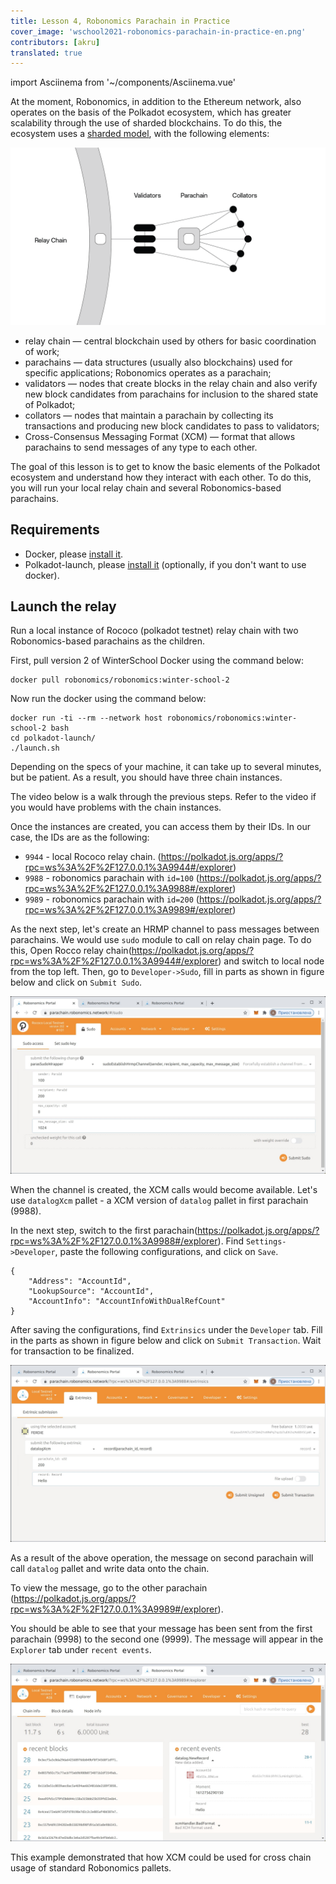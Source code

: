 ```yaml
---
title: Lesson 4, Robonomics Parachain in Practice 
cover_image: 'wschool2021-robonomics-parachain-in-practice-en.png' 
contributors: [akru]
translated: true
---
```

import Asciinema from '~/components/Asciinema.vue'

At the moment, Robonomics, in addition to the Ethereum network, also operates on the basis of the Polkadot ecosystem, which has greater scalability through the use of sharded blockchains. To do this, the ecosystem uses a [sharded model](https://wiki.polkadot.network/docs/getting-started), with the following elements:

![Polkadot base scheme](../images/ws_lesson4/polkadot-base-scheme.png "Polkadot base scheme (from Polkadot Wiki)")

* relay chain — central blockchain used by others for basic coordination of work;
* parachains — data structures (usually also blockchains) used for specific applications; Robonomics operates as a parachain;
* validators — nodes that create blocks in the relay chain and also verify new block candidates from parachains for inclusion to the shared state of Polkadot;
* collators — nodes that maintain a parachain by collecting its transactions and producing new block candidates to pass to validators;
* Cross-Consensus Messaging Format (XCM) — format that allows parachains to send messages of any type to each other.

The goal of this lesson is to get to know the basic elements of the Polkadot ecosystem and understand how they interact with each other. To do this, you will run your local relay chain and several Robonomics-based parachains.

## Requirements

* Docker, please [install it](https://docs.docker.com/engine/install/).
* Polkadot-launch, please [install it](https://github.com/paritytech/polkadot-launch#install) (optionally, if you don't want to use docker).

## Launch the relay

Run a local instance of Rococo (polkadot testnet) relay chain with two Robonomics-based parachains as the children. 
<!-- I'll use prepared [Docker image tag: "winter-school-2"](https://hub.docker.com/layers/robonomics/robonomics/winter-school-2/images/sha256-92f4795262f3ded3e6a153999d2777c4009106a7d37fd29969ebf1c3a262dc85?context=explore) but all source code of examples
available in [Robonomics GitHub](https://github.com/airalab/robonomics/tree/master/scripts/polkadot-launch). -->

First, pull version 2 of WinterSchool Docker using the command below:

```
docker pull robonomics/robonomics:winter-school-2
```
Now run the docker using the command below:

```
docker run -ti --rm --network host robonomics/robonomics:winter-school-2 bash
cd polkadot-launch/
./launch.sh
```

Depending on the specs of your machine, it can take up to several minutes, but be patient. As a result, you should have three chain instances.

The video below is a walk through the previous steps. Refer to the video if you would have problems with the chain instances.
<Asciinema vid="419Jrg22ziFfMFPZlh2WtiLvg"/>

Once the instances are created, you can access them by their IDs. In our case, the IDs are as the following: 

* `9944` - local Rococo relay chain. (https://polkadot.js.org/apps/?rpc=ws%3A%2F%2F127.0.0.1%3A9944#/explorer)
* `9988` - robonomics parachain with `id=100` (https://polkadot.js.org/apps/?rpc=ws%3A%2F%2F127.0.0.1%3A9988#/explorer)
* `9989` - robonomics parachain with `id=200` (https://polkadot.js.org/apps/?rpc=ws%3A%2F%2F127.0.0.1%3A9989#/explorer)

<!-- If you use remote server, you need to create some ssh tunnels on local machine:
```
ssh -f -N -L 9944:127.0.0.1:9944 root@REMOTE_SERVER_IP
ssh -f -N -L 9988:127.0.0.1:9988 root@REMOTE_SERVER_IP
ssh -f -N -L 9989:127.0.0.1:9989 root@REMOTE_SERVER_IP
```
After that, you can use `ws://127.0.0.1:9944` for relay chain, `ws://127.0.0.1:9988`and `ws://127.0.0.1:9989` for parachains in https://polkadot.js.org/apps/?rpc=ws%3A%2F%2F127.0.0.1%3A9944#/explorer

<!-- ![relay](../images/ws_lesson4/upcoming.jpg)

Some time ago parachains should be registered.

![relay2](../images/ws_lesson4/parachains.jpg)

And start to produce blocks.

![relay3](../images/ws_lesson4/parachains2.jpg) -->

As the next step, let's create an HRMP channel to pass messages between parachains. We would use `sudo` module to call on relay chain page. To do this, Open Rocco relay chain(https://polkadot.js.org/apps/?rpc=ws%3A%2F%2F127.0.0.1%3A9944#/explorer) and switch to local node from the top left. Then, go to `Developer->Sudo`, fill in parts as shown in figure below and click on `Submit Sudo`.

![hrmp](../images/ws_lesson4/hrmp.jpg)

When the channel is created, the XCM calls would become available. Let's use `datalogXcm` pallet - a XCM version of `datalog` pallet in first parachain (9988).

In the next step, switch to the first parachain(https://polkadot.js.org/apps/?rpc=ws%3A%2F%2F127.0.0.1%3A9988#/explorer). Find `Settings->Developer`, paste the following configurations, and click on `Save`.

```
{
    "Address": "AccountId",
    "LookupSource": "AccountId",
    "AccountInfo": "AccountInfoWithDualRefCount"
}
```

After saving the configurations, find `Extrinsics` under the `Developer` tab. Fill in the parts as shown in figure below and click on `Submit Transaction`. Wait for transaction to be finalized.

![datalogXcmSend](../images/ws_lesson4/datalogXcmSend.jpg)

As a result of the above operation, the message on second parachain will call `datalog` pallet and write data onto the chain.

To view the message, go to the other parachain (https://polkadot.js.org/apps/?rpc=ws%3A%2F%2F127.0.0.1%3A9989#/explorer).

You should be able to see that your message has been sent from the first parachain (9998) to the second one (9999). The message will appear in the `Explorer` tab under `recent events`.

![datalogXcmRecv](../images/ws_lesson4/datalogXcmRecv.jpg)

This example demonstrated that how XCM could be used for cross chain usage of standard Robonomics pallets.
